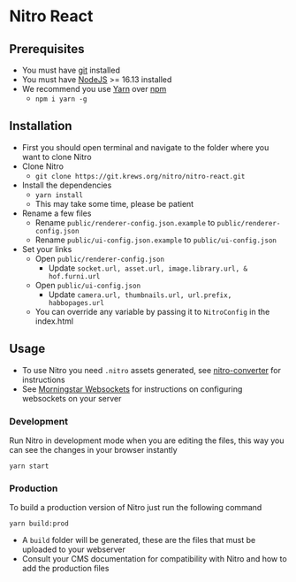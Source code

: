 # Nitro React

## Prerequisites

-   You must have [git](https://git-scm.com/) installed
-   You must have [NodeJS](https://nodejs.org/) >= 16.13 installed
-   We recommend you use [Yarn](https://yarnpkg.com/) over [npm](https://npmjs.com/)
    -   `npm i yarn -g`

## Installation

-   First you should open terminal and navigate to the folder where you want to clone Nitro
-   Clone Nitro
    -   `git clone https://git.krews.org/nitro/nitro-react.git`
-   Install the dependencies
    -   `yarn install`
    -   This may take some time, please be patient
-   Rename a few files
    -   Rename `public/renderer-config.json.example` to `public/renderer-config.json`
    -   Rename `public/ui-config.json.example` to `public/ui-config.json`
-   Set your links
    -   Open `public/renderer-config.json`
        -   Update `socket.url, asset.url, image.library.url, & hof.furni.url`
    -   Open `public/ui-config.json`
        -   Update `camera.url, thumbnails.url, url.prefix, habbopages.url`
    -   You can override any variable by passing it to `NitroConfig` in the index.html

## Usage

-   To use Nitro you need `.nitro` assets generated, see [nitro-converter](https://git.krews.org/nitro/nitro-converter) for instructions
-   See [Morningstar Websockets](https://git.krews.org/nitro/ms-websockets) for instructions on configuring websockets on your server

### Development

Run Nitro in development mode when you are editing the files, this way you can see the changes in your browser instantly

```
yarn start
```

### Production

To build a production version of Nitro just run the following command

```
yarn build:prod
```

-   A `build` folder will be generated, these are the files that must be uploaded to your webserver
-   Consult your CMS documentation for compatibility with Nitro and how to add the production files
